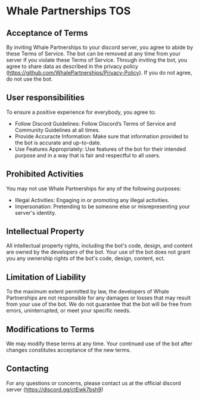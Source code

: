 # Whale Partnerships TOS

## Acceptance of Terms

By inviting Whale Partnerships to your discord server, you agree to abide by these Terms of Service.
The bot can be removed at any time from your server if you violate these Terms of Service.
Through inviting the bot, you agree to share data as described in the privacy policy (https://github.com/WhalePartnerships/Privacy-Policy).
If you do not agree, do not use the bot.

## User responsibilities

To ensure a positive experience for everybody, you agree to:

- Follow Discord Guidelines: Follow Discord’s Terms of Service and Community Guidelines at all times.
- Provide Accuracte Information: Make sure that information provided to the bot is accurate and up-to-date.
- Use Features Appropriately: Use features of the bot for their intended purpose and in a way that is fair and respectful to all users.

## Prohibited Activities

You may not use Whale Partnerships for any of the following purposes:

- Illegal Activities: Engaging in or promoting any illegal activities.
- Impersonation: Pretending to be someone else or misrepresenting your server's identity.

## Intellectual Property

All intellectual property rights, including the bot's code, design, and content are owned by the developers of the bot.
Your use of the bot does not grant you any ownership rights of the bot's code, design, content, ect.

## Limitation of Liability

To the maximum extent permitted by law, the developers of Whale Partnerships are not responsible for any damages or losses that may result from your use of the bot. 
We do not guarantee that the bot will be free from errors, uninterrupted, or meet your specific needs.

## Modifications to Terms

We may modify these terms at any time. Your continued use of the bot after changes constitutes acceptance of the new terms.

## Contacting

For any questions or concerns, please contact us at the official discord server (https://discord.gg/ctEwk7bsh9)









